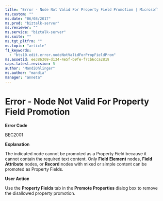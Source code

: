 ```yaml
---
title: "Error - Node Not Valid For Property Field Promotion | Microsoft Docs"
ms.custom: ""
ms.date: "06/08/2017"
ms.prod: "biztalk-server"
ms.reviewer: ""
ms.service: "biztalk-server"
ms.suite: ""
ms.tgt_pltfrm: ""
ms.topic: "article"
f1_keywords: 
  - "bts10.edit.error.nodeNotValidForPropFieldProm"
ms.assetid: ee386309-d134-4e5f-b9fe-f7cb6cca2819
caps.latest.revision: 5
author: "MandiOhlinger"
ms.author: "mandia"
manager: "anneta"
---
```

# Error - Node Not Valid For Property Field Promotion
**Error Code**  
  
 BEC2001  
  
 **Explanation**  
  
 The indicated node cannot be promoted as a Property Field because it cannot contain the required text content. Only **Field Element** nodes, **Field Attribute** nodes, or **Record** nodes with mixed or simple content can be promoted as Property Fields.  
  
 **User Action**  
  
 Use the **Property Fields** tab in the **Promote Properties** dialog box to remove the disallowed property promotion.